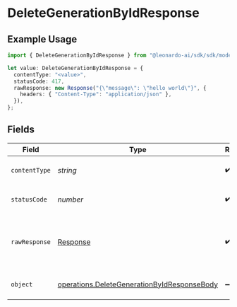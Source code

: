 # DeleteGenerationByIdResponse

## Example Usage

```typescript
import { DeleteGenerationByIdResponse } from "@leonardo-ai/sdk/sdk/models/operations";

let value: DeleteGenerationByIdResponse = {
  contentType: "<value>",
  statusCode: 417,
  rawResponse: new Response("{\"message\": \"hello world\"}", {
    headers: { "Content-Type": "application/json" },
  }),
};
```

## Fields

| Field                                                                                                             | Type                                                                                                              | Required                                                                                                          | Description                                                                                                       |
| ----------------------------------------------------------------------------------------------------------------- | ----------------------------------------------------------------------------------------------------------------- | ----------------------------------------------------------------------------------------------------------------- | ----------------------------------------------------------------------------------------------------------------- |
| `contentType`                                                                                                     | *string*                                                                                                          | :heavy_check_mark:                                                                                                | HTTP response content type for this operation                                                                     |
| `statusCode`                                                                                                      | *number*                                                                                                          | :heavy_check_mark:                                                                                                | HTTP response status code for this operation                                                                      |
| `rawResponse`                                                                                                     | [Response](https://developer.mozilla.org/en-US/docs/Web/API/Response)                                             | :heavy_check_mark:                                                                                                | Raw HTTP response; suitable for custom response parsing                                                           |
| `object`                                                                                                          | [operations.DeleteGenerationByIdResponseBody](../../../sdk/models/operations/deletegenerationbyidresponsebody.md) | :heavy_minus_sign:                                                                                                | Responses for DELETE /generations/{id}                                                                            |